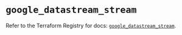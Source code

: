 # `google_datastream_stream`

Refer to the Terraform Registry for docs: [`google_datastream_stream`](https://registry.terraform.io/providers/hashicorp/google/6.34.0/docs/resources/datastream_stream).
